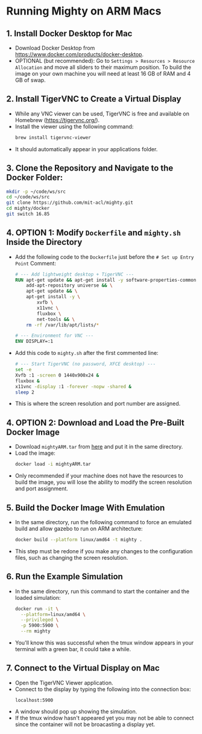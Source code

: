 # Running Mighty on ARM Macs

## 1. Install Docker Desktop for Mac
* Download Docker Desktop from https://www.docker.com/products/docker-desktop.
* OPTIONAL (but recommended): Go to `Settings > Resources > Resource Allocation` and move all sliders to their maximum position. To build the image on your own machine you will need at least 16 GB of RAM and 4 GB of swap.

## 2. Install TigerVNC to Create a Virtual Display
* While any VNC viewer can be used, TigerVNC is free and available on Homebrew (https://tigervnc.org/).
* Install the viewer using the following command: 
    ```sh
    brew install tigervnc-viewer
    ```
* It should automatically appear in your applications folder. 

## 3. Clone the Repository and Navigate to the Docker Folder:
   ```sh
   mkdir -p ~/code/ws/src
   cd ~/code/ws/src
   git clone https://github.com/mit-acl/mighty.git
   cd mighty/docker
   git switch 16.85
   ```

## 4. OPTION 1: Modify `Dockerfile` and `mighty.sh` Inside the Directory
* Add the following code to the  `Dockerfile` just before the `# Set up Entry Point` Comment: 
    ```dockerfile
    # --- Add lightweight desktop + TigerVNC ---
    RUN apt-get update && apt-get install -y software-properties-common && \
        add-apt-repository universe && \
        apt-get update && \
        apt-get install -y \
            xvfb \
            x11vnc \
            fluxbox \
            net-tools && \
        rm -rf /var/lib/apt/lists/*

    # --- Environment for VNC ---
    ENV DISPLAY=:1
    ```
* Add this code to  `mighty.sh` after the first commented line:
    ```bash
    # --- Start TigerVNC (no password, XFCE desktop) ---
    set -e
    Xvfb :1 -screen 0 1440x900x24 &
    fluxbox &
    x11vnc -display :1 -forever -nopw -shared &
    sleep 2
    ```
* This is where the screen resolution and port number are assigned.

## 4. OPTION 2: Download and Load the Pre-Built Docker Image
* Download `mightyARM.tar` from [here](https://drive.google.com/file/d/1x25Zms4_6qrg68yO2vtN5cozK5tNlXJ7) and put it in the same directory.
* Load the image:
    ```sh
    docker load -i mightyARM.tar
    ```
* Only recommended if your machine does not have the resources to build the image, you will lose the ability to modify the screen resolution and port assignment.

## 5. Build the Docker Image With Emulation 
* In the same directory, run the following command to force an emulated build and allow gazebo to run on ARM architecture: 
    ```sh
    docker build --platform linux/amd64 -t mighty .
    ```
* This step must be redone if you make any changes to the configuration files, such as changing the screen resolution. 

## 6. Run the Example Simulation
* In the same directory, run this command to start the container and the loaded simulation: 
    ```sh
    docker run -it \
      --platform=linux/amd64 \
      --privileged \
      -p 5900:5900 \
      --rm mighty
    ```
* You'll know this was successful when the tmux window appears in your terminal with a green bar, it could take a while.

## 7. Connect to the Virtual Display on Mac
* Open the TigerVNC Viewer application. 
* Connect to the display by typing the following into the connection box: 
    ```
    localhost:5900
    ```
* A window should pop up showing the simulation.
* If the tmux window hasn't appeared yet you may not be able to connect since the container will not be broacasting a display yet.